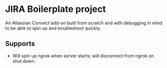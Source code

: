 # JIRA Boilerplate project

An Atlassian Connect add-on built from scratch and with debugging in mind to be able to spin up and troubleshoot quickly.

## Supports

* Will spin up ngrok when server starts; will disconnect from ngrok on shut down. 